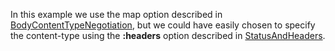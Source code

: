 In this example we use the map option described in [BodyContentTypeNegotiation](#BodyContentTypeNegotiation), but we could have easily chosen to specify the content-type using the __:headers__ option described in [StatusAndHeaders](#StatusAndHeaders).

<handler/>

<request/>

<response/>

